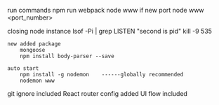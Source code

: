run commands
    npm run webpack
    node www
    if new port 
        node www <port_number>


closing node instance
    lsof -Pi | grep LISTEN       "second is pid"
    kill -9 535   


    new added package
        mongoose
        npm install body-parser --save

    auto start
        npm install -g nodemon    ------globally recommended
        nodemon www

git ignore included
    React router config added
        UI flow included
